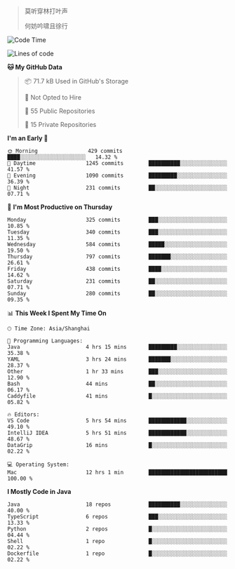 > 莫听穿林打叶声
> 
> 何妨吟啸且徐行

<!-- ![Github Stats](https://github-readme-stats.vercel.app/api?username=catch6&count_private=true&show_icons=true&theme=gruvbox) -->

<!-- ![Top Langs](https://github-readme-stats.vercel.app/api/top-langs/?username=catch6&layout=compact) -->

<!--START_SECTION:waka-->
![Code Time](http://img.shields.io/badge/Code%20Time-2%2C286%20hrs%2058%20mins-blue)

![Lines of code](https://img.shields.io/badge/From%20Hello%20World%20I%27ve%20Written-9.4%20million%20lines%20of%20code-blue)

**🐱 My GitHub Data** 

> 📦 71.7 kB Used in GitHub's Storage 
 > 
> 🚫 Not Opted to Hire
 > 
> 📜 55 Public Repositories 
 > 
> 🔑 15 Private Repositories 
 > 
**I'm an Early 🐤** 

```text
🌞 Morning                429 commits         ████░░░░░░░░░░░░░░░░░░░░░   14.32 % 
🌆 Daytime                1245 commits        ██████████░░░░░░░░░░░░░░░   41.57 % 
🌃 Evening                1090 commits        █████████░░░░░░░░░░░░░░░░   36.39 % 
🌙 Night                  231 commits         ██░░░░░░░░░░░░░░░░░░░░░░░   07.71 % 
```
📅 **I'm Most Productive on Thursday** 

```text
Monday                   325 commits         ███░░░░░░░░░░░░░░░░░░░░░░   10.85 % 
Tuesday                  340 commits         ███░░░░░░░░░░░░░░░░░░░░░░   11.35 % 
Wednesday                584 commits         █████░░░░░░░░░░░░░░░░░░░░   19.50 % 
Thursday                 797 commits         ███████░░░░░░░░░░░░░░░░░░   26.61 % 
Friday                   438 commits         ████░░░░░░░░░░░░░░░░░░░░░   14.62 % 
Saturday                 231 commits         ██░░░░░░░░░░░░░░░░░░░░░░░   07.71 % 
Sunday                   280 commits         ██░░░░░░░░░░░░░░░░░░░░░░░   09.35 % 
```


📊 **This Week I Spent My Time On** 

```text
🕑︎ Time Zone: Asia/Shanghai

💬 Programming Languages: 
Java                     4 hrs 15 mins       █████████░░░░░░░░░░░░░░░░   35.38 % 
YAML                     3 hrs 24 mins       ███████░░░░░░░░░░░░░░░░░░   28.37 % 
Other                    1 hr 33 mins        ███░░░░░░░░░░░░░░░░░░░░░░   12.90 % 
Bash                     44 mins             ██░░░░░░░░░░░░░░░░░░░░░░░   06.17 % 
Caddyfile                41 mins             █░░░░░░░░░░░░░░░░░░░░░░░░   05.82 % 

🔥 Editors: 
VS Code                  5 hrs 54 mins       ████████████░░░░░░░░░░░░░   49.10 % 
IntelliJ IDEA            5 hrs 51 mins       ████████████░░░░░░░░░░░░░   48.67 % 
DataGrip                 16 mins             █░░░░░░░░░░░░░░░░░░░░░░░░   02.22 % 

💻 Operating System: 
Mac                      12 hrs 1 min        █████████████████████████   100.00 % 
```

**I Mostly Code in Java** 

```text
Java                     18 repos            ██████████░░░░░░░░░░░░░░░   40.00 % 
TypeScript               6 repos             ███░░░░░░░░░░░░░░░░░░░░░░   13.33 % 
Python                   2 repos             █░░░░░░░░░░░░░░░░░░░░░░░░   04.44 % 
Shell                    1 repo              █░░░░░░░░░░░░░░░░░░░░░░░░   02.22 % 
Dockerfile               1 repo              █░░░░░░░░░░░░░░░░░░░░░░░░   02.22 % 
```




<!--END_SECTION:waka-->
